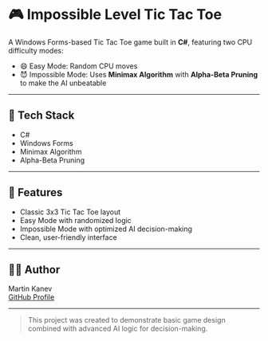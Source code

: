 # 🎮 Impossible Level Tic Tac Toe

A Windows Forms-based Tic Tac Toe game built in **C#**, featuring two CPU difficulty modes:

- 😄 Easy Mode: Random CPU moves
- 😈 Impossible Mode: Uses **Minimax Algorithm** with **Alpha-Beta Pruning** to make the AI unbeatable

---

## 🧠 Tech Stack
- C#
- Windows Forms
- Minimax Algorithm
- Alpha-Beta Pruning

---

## 🚀 Features
- Classic 3x3 Tic Tac Toe layout
- Easy Mode with randomized logic
- Impossible Mode with optimized AI decision-making
- Clean, user-friendly interface

---

## 👨‍💻 Author
Martin Kanev  
[GitHub Profile](https://github.com/MartinKanev1)

---

> This project was created to demonstrate basic game design combined with advanced AI logic for decision-making.
